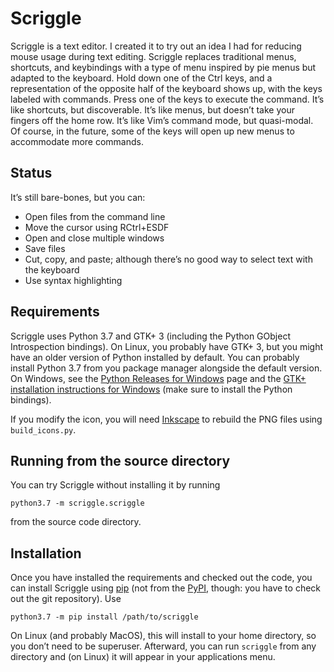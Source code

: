 # Scriggle
Scriggle is a text editor.  I created it to try out an idea I had for reducing mouse usage during text editing.  Scriggle replaces traditional menus, shortcuts, and keybindings with a type of menu inspired by pie menus but adapted to the keyboard.  Hold down one of the Ctrl keys, and a representation of the opposite half of the keyboard shows up, with the keys labeled with commands.  Press one of the keys to execute the command.  It’s like shortcuts, but discoverable.  It’s like menus, but doesn’t take your fingers off the home row.  It’s like Vim’s command mode, but quasi-modal.  Of course, in the future, some of the keys will open up new menus to accommodate more commands.

## Status
It’s still bare-bones, but you can:

 * Open files from the command line
 * Move the cursor using RCtrl+ESDF
 * Open and close multiple windows
 * Save files
 * Cut, copy, and paste; although there’s no good way to select text with the keyboard
 * Use syntax highlighting

## Requirements
Scriggle uses Python 3.7 and GTK+ 3 (including the Python GObject Introspection bindings).  On Linux, you probably have GTK+ 3, but you might have an older version of Python installed by default.  You can probably install Python 3.7 from you package manager alongside the default version.  On Windows, see the [Python Releases for Windows][1] page and the [GTK+ installation instructions for Windows][2] (make sure to install the Python bindings).

[1]: https://www.python.org/downloads/windows/
[2]: https://www.gtk.org/download/windows.php

If you modify the icon, you will need [Inkscape][5] to rebuild the PNG files using `build_icons.py`.

[5]: https://inkscape.org/

## Running from the source directory
You can try Scriggle without installing it by running

    python3.7 -m scriggle.scriggle

from the source code directory.

## Installation
Once you have installed the requirements and checked out the code, you can install Scriggle using [pip][3] (not from the [PyPI][4], though: you have to check out the git repository).  Use

    python3.7 -m pip install /path/to/scriggle

On Linux (and probably MacOS), this will install to your home directory, so you don’t need to be superuser.  Afterward, you can run `scriggle` from any directory and (on Linux) it will appear in your applications menu.

[3]: https://pip.pypa.io/en/stable/
[4]: https://pypi.org/

